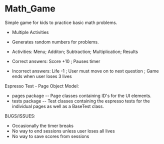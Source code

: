 # Math_Game

Simple game for kids to practice basic math problems.

- Multiple Activities

- Generates random numbers for problems.

- Activities: Menu; Additon; Subtraction; Multiplication; Results

- Correct answers: Score +10 ; Pauses timer

- Incorrect answers: Life -1 ; User must move on to next question ; Game ends when user loses 3 lives


Espresso Test - Page Object Model:

- pages package -- Page classes containing ID's for the UI elements.
- tests package -- Test classes containing the espresso tests for the individual pages as well as a BaseTest class.




BUGS/ISSUES:

- Occasionally the timer breaks
- No way to end sessions unless user loses all lives
- No way to save scores from sessions

